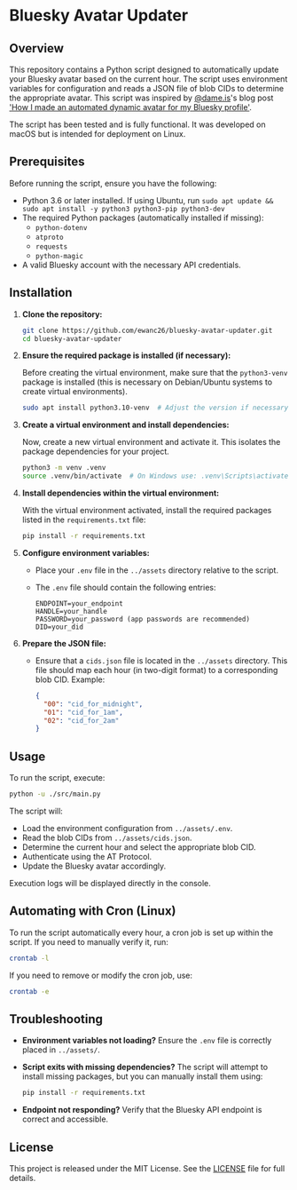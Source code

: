 # Bluesky Avatar Updater

## Overview

This repository contains a Python script designed to automatically update your Bluesky avatar based on the current hour. The script uses environment variables for configuration and reads a JSON file of blob CIDs to determine the appropriate avatar. This script was inspired by [@dame.is](https://bsky.app/profile/dame.is)'s blog post ['How I made an automated dynamic avatar for my Bluesky profile'](https://dame.is/blog/how-i-made-an-automated-dynamic-avatar-for-my-bluesky-profile).

The script has been tested and is fully functional. It was developed on macOS but is intended for deployment on Linux.

## Prerequisites

Before running the script, ensure you have the following:

- Python 3.6 or later installed. If using Ubuntu, run `sudo apt update && sudo apt install -y python3 python3-pip python3-dev`
- The required Python packages (automatically installed if missing):
  - `python-dotenv`
  - `atproto`
  - `requests`
  - `python-magic`
- A valid Bluesky account with the necessary API credentials.

## Installation

1. **Clone the repository:**

   ```bash
   git clone https://github.com/ewanc26/bluesky-avatar-updater.git
   cd bluesky-avatar-updater
   ```

2. **Ensure the required package is installed (if necessary):**

   Before creating the virtual environment, make sure that the `python3-venv` package is installed (this is necessary on Debian/Ubuntu systems to create virtual environments).

   ```bash
   sudo apt install python3.10-venv  # Adjust the version if necessary (e.g., python3.9-venv)
   ```

3. **Create a virtual environment and install dependencies:**

   Now, create a new virtual environment and activate it. This isolates the package dependencies for your project.

   ```bash
   python3 -m venv .venv
   source .venv/bin/activate  # On Windows use: .venv\Scripts\activate
   ```

4. **Install dependencies within the virtual environment:**

   With the virtual environment activated, install the required packages listed in the `requirements.txt` file:

   ```bash
   pip install -r requirements.txt
   ```

5. **Configure environment variables:**
   - Place your `.env` file in the `../assets` directory relative to the script.
   - The `.env` file should contain the following entries:

     ```env
     ENDPOINT=your_endpoint
     HANDLE=your_handle
     PASSWORD=your_password (app passwords are recommended)
     DID=your_did
     ```

6. **Prepare the JSON file:**
   - Ensure that a `cids.json` file is located in the `../assets` directory. This file should map each hour (in two-digit format) to a corresponding blob CID. Example:

     ```json
     {
       "00": "cid_for_midnight",
       "01": "cid_for_1am",
       "02": "cid_for_2am"
     }
     ```

## Usage

To run the script, execute:

```bash
python -u ./src/main.py
```

The script will:

- Load the environment configuration from `../assets/.env`.
- Read the blob CIDs from `../assets/cids.json`.
- Determine the current hour and select the appropriate blob CID.
- Authenticate using the AT Protocol.
- Update the Bluesky avatar accordingly.

Execution logs will be displayed directly in the console.

## Automating with Cron (Linux)

To run the script automatically every hour, a cron job is set up within the script. If you need to manually verify it, run:

```bash
crontab -l
```

If you need to remove or modify the cron job, use:

```bash
crontab -e
```

## Troubleshooting

- **Environment variables not loading?** Ensure the `.env` file is correctly placed in `../assets/`.
- **Script exits with missing dependencies?** The script will attempt to install missing packages, but you can manually install them using:
  
  ```bash
  pip install -r requirements.txt
  ```

- **Endpoint not responding?** Verify that the Bluesky API endpoint is correct and accessible.

## License

This project is released under the MIT License. See the [LICENSE](./LICENSE) file for full details.
